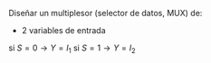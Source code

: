 Diseñar un multiplesor (selector de datos, MUX) de:
- 2 variables de entrada

si $S=0 \to Y=I_1$
si $S=1 \to Y= I_2$
